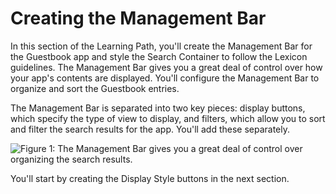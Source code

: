 # Creating the Management Bar [](id=creating-the-management-bar)

In this section of the Learning Path, you'll create the Management Bar for the
Guestbook app and style the Search Container to follow the Lexicon guidelines.
The Management Bar gives you a great deal of control over how your app's
contents are displayed. You'll configure the Management Bar to organize and sort
the Guestbook entries.

The Management Bar is separated into two key pieces: display buttons, which
specify the type of view to display, and filters, which allow you to sort and
filter the search results for the app. You'll add these separately.

![Figure 1: The Management Bar gives you a great deal of control over organizing the search results.](../../../../images/management-bar-diagram.png)

You'll start by creating the Display Style buttons in the next section.
